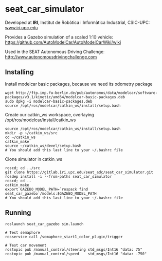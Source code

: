 # seat_car_simulator

Developed at **IRI**, Institut de Robòtica i Informàtica Industrial, CSIC-UPC:  
www.iri.upc.edu

Provides a Gazebo simulation of a scaled 1:10 vehicle:  
https://github.com/AutoModelCar/AutoModelCarWiki/wiki

Used in the SEAT Autonomous Driving Challenge:  
http://www.autonomousdrivingchallenge.com

## Installing

Install modelcar basic packages, because we need its odometry package

```
wget http://ftp.imp.fu-berlin.de/pub/autonomos/data/modelcar/software-packages/v3.1/kinetic/amd64/modelcar-basic-packages.deb
sudo dpkg -i modelcar-basic-packages.deb
source /opt/ros/modelcar/catkin_ws/install/setup.bash

```


Create our catkin_ws workspace, overlaying /opt/ros/modelcar/install/catkin_ws

```
source /opt/ros/modelcar/catkin_ws/install/setup.bash
mkdir -p ~/catkin_ws/src
cd ~/catkin_ws
catkin_make
source ~/catkin_ws/devel/setup.bash
# You should add this last line to your ~/.bashrc file
```



Clone simulator in catkin_ws

```
roscd; cd ../src
git clone https://gitlab.iri.upc.edu/seat_adc/seat_car_simulator.git
rosdep install -i --from-paths seat_car_simulator
roscd; cd ..
catkin_make
export GAZEBO_MODEL_PATH=`rospack find seat_car_gazebo`/models:$GAZEBO_MODEL_PATH
# You should add this last line to your ~/.bashrc file
```

## Running 

```
roslaunch seat_car_gazebo sim.launch

# Test semaphore
rosservice call /semaphore_start1_color_plugin/trigger

# Test car movement
rostopic pub /manual_control/steering std_msgs/Int16 "data: 75"
rostopic pub /manual_control/speed    std_msgs/Int16 "data: -750"
```